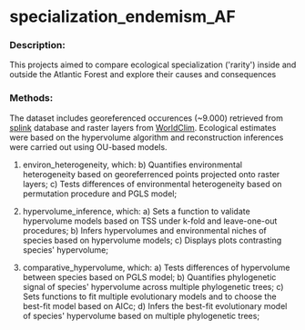# specialization_endemism_AF

### Description:
This projects aimed to compare ecological specialization ('rarity') inside and outside the Atlantic Forest and explore their causes and consequences

### Methods:
The dataset includes georeferenced occurences (~9.000) retrieved from [splink](http://www.splink.org.br) database and raster layers from [WorldClim](https://www.worldclim.org/). Ecological estimates were based on the hypervolume algorithm and reconstruction inferences were carried out using OU-based models. 

1) environ_heterogeneity, which: 
b) Quantifies environmental heterogeneity based on georeferrenced points projected onto raster layers;
c) Tests differences of environmental heterogeneity based on permutation procedure and PGLS model;

2) hypervolume_inference, which:
a) Sets a function to validate hypervolume models based on TSS under k-fold and leave-one-out procedures;
b) Infers hypervolumes and environmental niches of species based on hypervolume models;
c) Displays plots contrasting species' hypervolume;

3) comparative_hypervolume, which:
a) Tests differences of hypervolume between species based on PGLS model;
b) Quantifies phylogenetic signal of species' hypervolume across multiple phylogenetic trees;
c) Sets functions to fit multiple evolutionary models and to choose the best-fit model based on AICc;
d) Infers the best-fit evolutionary model of species' hypervolume based on multiple phylogenetic trees;
